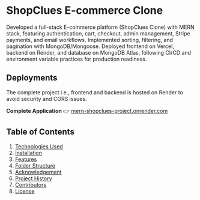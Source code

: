 # ShopClues E-commerce Clone

Developed a full-stack E-commerce platform (ShopClues Clone) with MERN stack, featuring authentication, cart, checkout, admin management, Stripe payments, and email workflows. Implemented sorting, filtering, and pagination with MongoDB/Mongoose. Deployed frontend on Vercel, backend on Render, and database on MongoDB Atlas, following CI/CD and environment variable practices for production readiness.

## Deployments  

The complete project i.e., frontend and backend is hosted on Render to avoid security and CORS issues.  

**Complete Application** 👉 [mern-shopclues-project.onrender.com](https://mern-shopclues-project.onrender.com)  

## Table of Contents

1. [Technologies Used](#technologies-used)
2. [Installation ](#installation)
3. [Features](#features)
4. [Folder Structure](#folder-structure)
5. [Acknowledgement](#acknowledgments)
6. [Project History](#project-history)
7. [Contributors](#contributors)
8. [License](#license)
